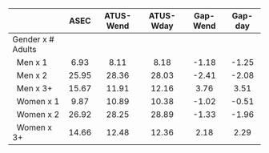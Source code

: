 
|                      |         ASEC |    ATUS-Wend |    ATUS-Wday |     Gap-Wend |      Gap-day |
| -------------------- | :----------: | :----------: | :----------: | :----------: | :----------: |
| Gender x # Adults    |              |              |              |              |              |
| &nbsp;&nbsp;Men x 1  |         6.93 |         8.11 |         8.18 |        -1.18 |        -1.25 |
| &nbsp;&nbsp;Men x 2  |        25.95 |        28.36 |        28.03 |        -2.41 |        -2.08 |
| &nbsp;&nbsp;Men x 3+ |        15.67 |        11.91 |        12.16 |         3.76 |         3.51 |
| &nbsp;&nbsp;Women x 1 |         9.87 |        10.89 |        10.38 |        -1.02 |        -0.51 |
| &nbsp;&nbsp;Women x 2 |        26.92 |        28.25 |        28.89 |        -1.33 |        -1.96 |
| &nbsp;&nbsp;Women x 3+ |        14.66 |        12.48 |        12.36 |         2.18 |         2.29 |


